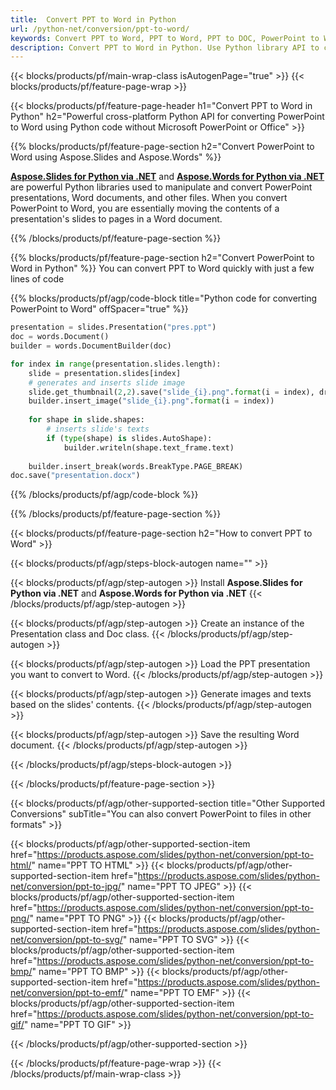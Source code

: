 ```yaml
---
title:  Convert PPT to Word in Python
url: /python-net/conversion/ppt-to-word/
keywords: Convert PPT to Word, PPT to Word, PPT to DOC, PowerPoint to Word, Python API, Python Library
description: Convert PPT to Word in Python. Use Python library API to convert PowerPoint to Word
---
```


{{< blocks/products/pf/main-wrap-class isAutogenPage="true" >}}
{{< blocks/products/pf/feature-page-wrap >}}

{{< blocks/products/pf/feature-page-header h1="Convert PPT to Word in Python" h2="Powerful cross-platform Python API for converting PowerPoint to Word using Python code without Microsoft PowerPoint or Office" >}}

{{% blocks/products/pf/feature-page-section h2="Convert PowerPoint to Word using Aspose.Slides and Aspose.Words" %}}

[**Aspose.Slides for Python via .NET**](https://products.aspose.com/slides/python-net/) and [**Aspose.Words for Python via .NET**](https://products.aspose.com/words/python-net/) are powerful Python libraries used to manipulate and convert PowerPoint presentations, Word documents, and other files. When you convert PowerPoint to Word, you are essentially moving the contents of a presentation's slides to pages in a Word document.

{{% /blocks/products/pf/feature-page-section %}}




{{% blocks/products/pf/feature-page-section  h2="Convert PowerPoint to Word in Python" %}}
You can convert PPT to Word quickly with just a few lines of code

{{% blocks/products/pf/agp/code-block title="Python code for converting PowerPoint to Word" offSpacer="true" %}}
```py
presentation = slides.Presentation("pres.ppt")
doc = words.Document()
builder = words.DocumentBuilder(doc)

for index in range(presentation.slides.length):
    slide = presentation.slides[index]
    # generates and inserts slide image
    slide.get_thumbnail(2,2).save("slide_{i}.png".format(i = index), drawing.imaging.ImageFormat.png)
    builder.insert_image("slide_{i}.png".format(i = index))
    
    for shape in slide.shapes:
        # inserts slide's texts
        if (type(shape) is slides.AutoShape):
            builder.writeln(shape.text_frame.text)
   
    builder.insert_break(words.BreakType.PAGE_BREAK)
doc.save("presentation.docx")
```
{{% /blocks/products/pf/agp/code-block %}}

{{% /blocks/products/pf/feature-page-section %}}




{{< blocks/products/pf/feature-page-section  h2="How to convert PPT to Word" >}}


{{< blocks/products/pf/agp/steps-block-autogen name="" >}}


{{< blocks/products/pf/agp/step-autogen >}}
Install **Aspose.Slides for Python via .NET** and **Aspose.Words for Python via .NET** 
{{< /blocks/products/pf/agp/step-autogen >}}

{{< blocks/products/pf/agp/step-autogen >}}
Create an instance of the Presentation class and Doc class.
{{< /blocks/products/pf/agp/step-autogen >}}

{{< blocks/products/pf/agp/step-autogen >}}
Load the PPT presentation you want to convert to Word.
{{< /blocks/products/pf/agp/step-autogen >}}

{{< blocks/products/pf/agp/step-autogen >}}
Generate images and texts based on the slides' contents.
{{< /blocks/products/pf/agp/step-autogen >}}

{{< blocks/products/pf/agp/step-autogen >}}
Save the resulting Word document.
{{< /blocks/products/pf/agp/step-autogen >}}


{{< /blocks/products/pf/agp/steps-block-autogen >}}


{{< /blocks/products/pf/feature-page-section >}}





{{< blocks/products/pf/agp/other-supported-section title="Other Supported Conversions" subTitle="You can also convert PowerPoint to files in other formats" >}}


{{< blocks/products/pf/agp/other-supported-section-item href="https://products.aspose.com/slides/python-net/conversion/ppt-to-html/" name="PPT TO HTML" >}}
{{< blocks/products/pf/agp/other-supported-section-item href="https://products.aspose.com/slides/python-net/conversion/ppt-to-jpg/" name="PPT TO JPEG" >}}
{{< blocks/products/pf/agp/other-supported-section-item href="https://products.aspose.com/slides/python-net/conversion/ppt-to-png/" name="PPT TO PNG" >}}
{{< blocks/products/pf/agp/other-supported-section-item href="https://products.aspose.com/slides/python-net/conversion/ppt-to-svg/" name="PPT TO SVG" >}}
{{< blocks/products/pf/agp/other-supported-section-item href="https://products.aspose.com/slides/python-net/conversion/ppt-to-bmp/" name="PPT TO BMP" >}}
{{< blocks/products/pf/agp/other-supported-section-item href="https://products.aspose.com/slides/python-net/conversion/ppt-to-emf/" name="PPT TO EMF" >}}
{{< blocks/products/pf/agp/other-supported-section-item href="https://products.aspose.com/slides/python-net/conversion/ppt-to-gif/" name="PPT TO GIF" >}}



{{< /blocks/products/pf/agp/other-supported-section >}}

{{< /blocks/products/pf/feature-page-wrap >}}
{{< /blocks/products/pf/main-wrap-class >}}
